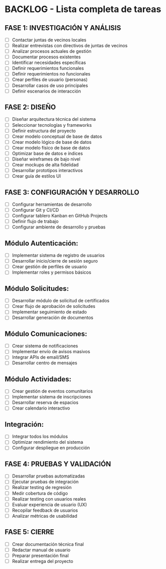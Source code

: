 # BACKLOG - Lista completa de tareas

## FASE 1: INVESTIGACIÓN Y ANÁLISIS

- [ ] Contactar juntas de vecinos locales
- [ ] Realizar entrevistas con directivos de juntas de vecinos
- [ ] Analizar procesos actuales de gestión
- [ ] Documentar procesos existentes
- [ ] Identificar necesidades específicas
- [ ] Definir requerimientos funcionales
- [ ] Definir requerimientos no funcionales
- [ ] Crear perfiles de usuario (personas)
- [ ] Desarrollar casos de uso principales
- [ ] Definir escenarios de interacción

## FASE 2: DISEÑO

- [ ] Diseñar arquitectura técnica del sistema
- [ ] Seleccionar tecnologías y frameworks
- [ ] Definir estructura del proyecto
- [ ] Crear modelo conceptual de base de datos
- [ ] Crear modelo lógico de base de datos
- [ ] Crear modelo físico de base de datos
- [ ] Optimizar base de datos e índices
- [ ] Diseñar wireframes de bajo nivel
- [ ] Crear mockups de alta fidelidad
- [ ] Desarrollar prototipos interactivos
- [ ] Crear guía de estilos UI

## FASE 3: CONFIGURACIÓN Y DESARROLLO

- [ ] Configurar herramientas de desarrollo
- [ ] Configurar Git y CI/CD
- [ ] Configurar tablero Kanban en GitHub Projects
- [ ] Definir flujo de trabajo
- [ ] Configurar ambiente de desarrollo y pruebas

## Módulo Autenticación:

- [ ] Implementar sistema de registro de usuarios
- [ ] Desarrollar inicio/cierre de sesión seguro
- [ ] Crear gestión de perfiles de usuario
- [ ] Implementar roles y permisos básicos

## Módulo Solicitudes:

- [ ] Desarrollar módulo de solicitud de certificados
- [ ] Crear flujo de aprobación de solicitudes
- [ ] Implementar seguimiento de estado
- [ ] Desarrollar generación de documentos

## Módulo Comunicaciones:

- [ ] Crear sistema de notificaciones
- [ ] Implementar envío de avisos masivos
- [ ] Integrar APIs de email/SMS
- [ ] Desarrollar centro de mensajes

## Módulo Actividades:

- [ ] Crear gestión de eventos comunitarios
- [ ] Implementar sistema de inscripciones
- [ ] Desarrollar reserva de espacios
- [ ] Crear calendario interactivo

## Integración:

- [ ] Integrar todos los módulos
- [ ] Optimizar rendimiento del sistema
- [ ] Configurar despliegue en producción

## FASE 4: PRUEBAS Y VALIDACIÓN

- [ ] Desarrollar pruebas automatizadas
- [ ] Ejecutar pruebas de integración
- [ ] Realizar testing de regresión
- [ ] Medir cobertura de código
- [ ] Realizar testing con usuarios reales
- [ ] Evaluar experiencia de usuario (UX)
- [ ] Recopilar feedback de usuarios
- [ ] Analizar métricas de usabilidad

## FASE 5: CIERRE

- [ ] Crear documentación técnica final
- [ ] Redactar manual de usuario
- [ ] Preparar presentación final
- [ ] Realizar entrega del proyecto